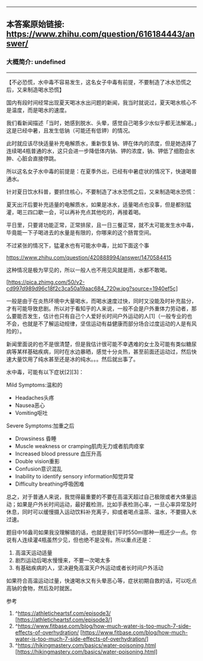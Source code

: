 ----------------------------------------
## 本答案原始链接: https://www.zhihu.com/question/616184443/answer/
### 大概简介: undefined
----------------------------------------
【不必恐慌，水中毒不容易发生，这名女子中毒有前提，不要制造了冰水恐慌之后，又来制造喝水恐慌】

国内有段时间经常出现夏天喝冰水出问题的新闻，我当时就说过，夏天喝水核心不是温度，而是喝水的速度。

我们看新闻描述「当时，她感到脱水、头晕，感觉自己喝多少水似乎都无法解渴。」这是已经中暑，且发生低钠（可能还有低钾）的情况。

此时就应该尽快适量补充电解质水，重新恢复钠、钾在体内的浓度，但是她选择了连续喝4瓶普通的水，这只会进一步降低体内钠、钾的浓度，钠、钾低了细胞会水肿、心脏会直接停跳。

所以这名女子水中毒的前提是：在夏季外出，已经有中暑症状的情况下，快速喝普通水。

针对夏日饮水科普，要抓住核心，不要制造了冰水恐慌之后，又来制造喝水恐慌：

夏天出汗后要补充适量的电解质水，如果是冰水，适量喝点也没事，但是都别猛灌，喝三四口歇一会，可以再补充点其他吃的，再接着喝。

平日里，只要肾功能正常，正常排尿，且一日三餐正常，就不太可能发生水中毒，毕竟能一下子喝进去的水量是有限的，你哪来的这个肠胃空间。

不过紧张的情况下，猛灌水也有可能水中毒，比如下面这个事

https://www.zhihu.com/question/420888994/answer/1470584415



这种情况是极为罕见的，所以一般人也不用见风就是雨，水都不敢喝。

[https://pica.zhimg.com/50/v2-cd997d989d96c18f2c3ca50a19aac684_720w.jpg?source=1940ef5c]

一般是由于在炎热环境中大量喝水，而喝水速度过快，同时又没能及时补充盐分，才有可能导致悲剧。所以对于看知乎的人来说，一般不会是户外重体力劳动者，那么要能否发生，估计也只有自己个人爱好长时间户外运动的人[1]（一般专业的也不会，也就是不了解运动规律，坚信运动有益健康而部分场合过度运动的人是有风险的）。

新闻里面说的也不是很清楚，但是我估计很可能不幸遇难的女士及可能有类似糖尿病等某样基础疾病，同时在水边暴晒，感觉十分炎热，甚至前面还运动过，然后快速大量饮用了纯水甚至还是冰的纯水。。。然后就出事了。

水中毒，可能有以下症状[2][3]：

Mild Symptoms:温和的

 * Headaches头疼
 * Nausea恶心
 * Vomiting呕吐

Severe Symptoms:加重之后

 * Drowsiness 昏睡
 * Muscle weakness or cramping肌肉无力或者肌肉痉挛
 * Increased blood pressure 血压升高
 * Double vision重影
 * Confusion意识混乱
 * Inability to identify sensory information知觉异常
 * Difficulty breathing呼吸困难

总之，对于普通人来说，我觉得最重要的不要在高温天超过自己极限或者大体量运动；如果是户外长时间运动，最好戴检测，比如手表检测心率，一旦心率异常及时休息，同时可以缓慢摄入运动饮料补充离子，抑或者喝点温茶、温水，不要摄入水过速。

题目中16盎司如果我没理解错的话，也就是我们平时550ml那种一瓶还少一点。你说有人连续灌4瓶虽然少见，但也绝不是没有。所以重点还是：

 1. 高温天运动适量
 2. 剧烈运动后喝水慢慢来，不要一次喝太多
 3. 有基础疾病的人，坚决避免高温天户外运动或者长时间户外活动

如果符合高温运动过量，快速喝水又有头晕恶心等，症状初期自救的话，可以吃点高钠的食物，然后及时就医。




参考

 1. ^https://athleticheartsf.com/episode3/ [https://athleticheartsf.com/episode3/]
 2. ^https://www.fitbase.com/blog/how-much-water-is-too-much-7-side-effects-of-overhydration/ [https://www.fitbase.com/blog/how-much-water-is-too-much-7-side-effects-of-overhydration/]
 3. ^https://hikingmastery.com/basics/water-poisoning.html [https://hikingmastery.com/basics/water-poisoning.html]